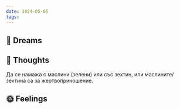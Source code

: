 ```yaml
---
date: 2024-05-05
tags:
---
```


## 💭 Dreams

## 🤔 Thoughts 
Да се намажа с маслини (зелени) или със зехтин, или маслините/зехтина са за жертвоприношение. 
## 🌞 Feelings 

